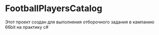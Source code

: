 # FootballPlayersCatalog
Этот проект создан для выполнения отборочного задания в кампанию 66bit на практику c#
